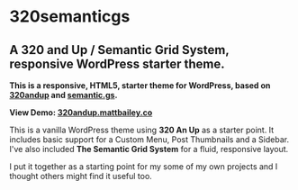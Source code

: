 320semanticgs
=============

A 320 and Up / Semantic Grid System, responsive WordPress starter theme.
-----------------------------------------------------------------------

**This is a responsive, HTML5, starter theme for WordPress, based on [320andup](http://stuffandnonsense.co.uk/projects/320andup/) and [semantic.gs](http://semantic.gs/).**

**View Demo: [320andup.mattbailey.co](http://320semanticgs.mattbailey.co/)**

This is a vanilla WordPress theme using **320 An Up** as a starter point. It includes basic support for a Custom Menu, Post Thumbnails and a Sidebar. I've also included **The Semantic Grid System** for a fluid, responsive layout.

I put it together as a starting point for my some of my own projects and I thought others might find it useful too.
